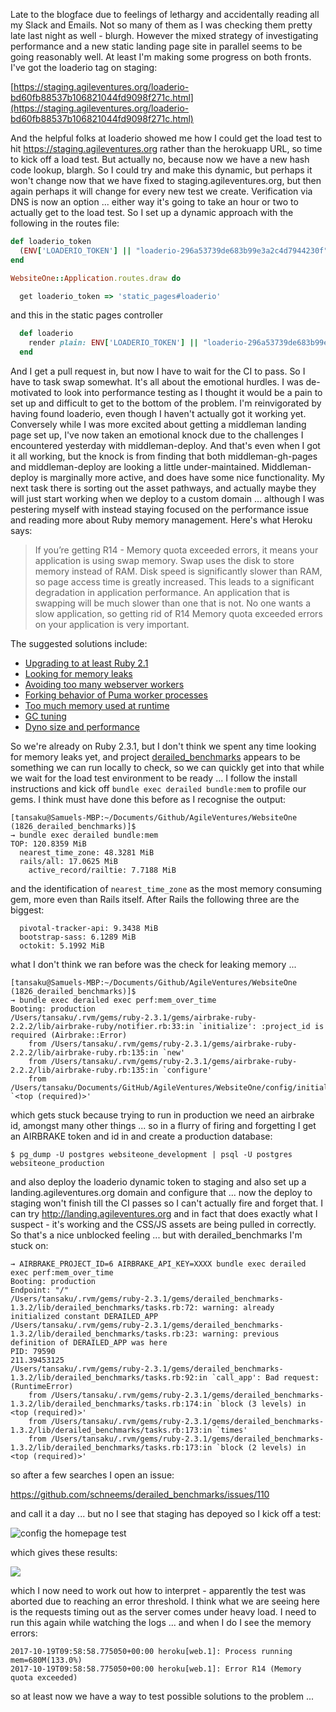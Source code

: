 Late to the blogface due to feelings of lethargy and accidentally reading all my Slack and Emails.  Not so many of them as I was checking them pretty late last night as well - blurgh.  However the mixed strategy of investigating performance and a new static landing page site in parallel seems to be going reasonably well.  At least I'm making some progress on both fronts.  I've got the loaderio tag on staging:

[https://staging.agileventures.org/loaderio-bd60fb88537b106821044fd9098f271c.html](https://staging.agileventures.org/loaderio-bd60fb88537b106821044fd9098f271c.html)

And the helpful folks at loaderio showed me how I could get the load test to hit https://staging.agileventures.org rather than the herokuapp URL, so time to kick off a load test.  But actually no, because now we have a new hash code lookup, blargh.  So I could try and make this dynamic, but perhaps it won't change now that we have fixed to staging.agileventures.org, but then again perhaps it will change for every new test we create.  Verification via DNS is now an option ... either way it's going to take an hour or two to actually get to the load test.  So I set up a dynamic approach with the following in the routes file:

```rb
def loaderio_token
  (ENV['LOADERIO_TOKEN'] || "loaderio-296a53739de683b99e3a2c4d7944230f")
end

WebsiteOne::Application.routes.draw do

  get loaderio_token => 'static_pages#loaderio'
```

and this in the static pages controller

```rb
  def loaderio
    render plain: ENV['LOADERIO_TOKEN'] || "loaderio-296a53739de683b99e3a2c4d7944230f", layout: false
  end
```

And I get a pull request in, but now I have to wait for the CI to pass.  So I have to task swap somewhat.  It's all about the emotional hurdles.  I was de-motivated to look into performance testing as I thought it would be a pain to set up and difficult to get to the bottom of the problem.  I'm reinvigorated by having found loaderio, even though I haven't actually got it working yet.  Conversely while I was more excited about getting a middleman landing page set up, I've now taken an emotional knock due to the challenges I encountered yesterday with middleman-deploy.  And that's even when I got it all working, but the knock is from finding that both middleman-gh-pages and middleman-deploy are looking a little under-maintained.  Middleman-deploy is marginally more active, and does have some nice functionality.  My next task there is sorting out the asset pathways, and actually maybe they will just start working when we deploy to a custom domain ... although I was pestering myself with instead staying focused on the performance issue and reading more about Ruby memory management.  Here's what Heroku says:

> If you’re getting R14 - Memory quota exceeded errors, it means your application is using swap memory. Swap uses the disk to store memory instead of RAM. Disk speed is significantly slower than RAM, so page access time is greatly increased. This leads to a significant degradation in application performance. An application that is swapping will be much slower than one that is not. No one wants a slow application, so getting rid of R14 Memory quota exceeded errors on your application is very important.

The suggested solutions include:

* [Upgrading to at least Ruby 2.1](https://devcenter.heroku.com/articles/ruby-memory-use#ruby-2-0-upgrade)
* [Looking for memory leaks](https://devcenter.heroku.com/articles/ruby-memory-use#memory-leaks)
* [Avoiding too many webserver workers](https://devcenter.heroku.com/articles/ruby-memory-use#too-many-workers)
* [Forking behavior of Puma worker processes](https://devcenter.heroku.com/articles/ruby-memory-use#forking-behavior-of-puma-worker-processes)
* [Too much memory used at runtime](https://devcenter.heroku.com/articles/ruby-memory-use#too-much-memory-used-at-runtime)
* [GC tuning](https://devcenter.heroku.com/articles/ruby-memory-use#gc-tuning)
* [Dyno size and performance](https://devcenter.heroku.com/articles/ruby-memory-use#dyno-size-and-performance)

So we're already on Ruby 2.3.1, but I don't think we spent any time looking for memory leaks yet, and project [derailed_benchmarks](https://github.com/schneems/derailed_benchmarks) appears to be something we can run locally to check, so we can quickly get into that while we wait for the load test environment to be ready ... I follow the install instructions and kick off `bundle exec derailed bundle:mem` to profile our gems.  I think must have done this before as I recognise the output:

```
[tansaku@Samuels-MBP:~/Documents/Github/AgileVentures/WebsiteOne (1826_derailed_benchmarks)]$ 
→ bundle exec derailed bundle:mem
TOP: 120.8359 MiB
  nearest_time_zone: 48.3281 MiB
  rails/all: 17.0625 MiB
    active_record/railtie: 7.7188 MiB
```
and the identification of `nearest_time_zone` as the most memory consuming gem, more even than Rails itself.  After Rails the following three are the biggest:

```
  pivotal-tracker-api: 9.3438 MiB
  bootstrap-sass: 6.1289 MiB
  octokit: 5.1992 MiB
```

what I don't think we ran before was the check for leaking memory ...

```
[tansaku@Samuels-MBP:~/Documents/Github/AgileVentures/WebsiteOne (1826_derailed_benchmarks)]$ 
→ bundle exec derailed exec perf:mem_over_time
Booting: production
/Users/tansaku/.rvm/gems/ruby-2.3.1/gems/airbrake-ruby-2.2.2/lib/airbrake-ruby/notifier.rb:33:in `initialize': :project_id is required (Airbrake::Error)
	from /Users/tansaku/.rvm/gems/ruby-2.3.1/gems/airbrake-ruby-2.2.2/lib/airbrake-ruby.rb:135:in `new'
	from /Users/tansaku/.rvm/gems/ruby-2.3.1/gems/airbrake-ruby-2.2.2/lib/airbrake-ruby.rb:135:in `configure'
	from /Users/tansaku/Documents/GitHub/AgileVentures/WebsiteOne/config/initializers/airbrake.rb:2:in `<top (required)>'
```

which gets stuck because trying to run in production we need an airbrake id, amongst many other things ... so in a flurry of firing and forgetting I get an AIRBRAKE token and id in and create a production database:

```
$ pg_dump -U postgres websiteone_development | psql -U postgres websiteone_production
```

and also deploy the loaderio dynamic token to staging and also set up a landing.agileventures.org domain and configure that ... now the deploy to staging won't finish till the CI passes so I can't actually fire and forget that.  I can try http://landing.agileventures.org and in fact that does exactly what I suspect - it's working and the CSS/JS assets are being pulled in correctly.  So that's a nice unblocked feeling ... but with derailed_benchmarks I'm stuck on:

```
→ AIRBRAKE_PROJECT_ID=6 AIRBRAKE_API_KEY=XXXX bundle exec derailed exec perf:mem_over_time
Booting: production
Endpoint: "/"
/Users/tansaku/.rvm/gems/ruby-2.3.1/gems/derailed_benchmarks-1.3.2/lib/derailed_benchmarks/tasks.rb:72: warning: already initialized constant DERAILED_APP
/Users/tansaku/.rvm/gems/ruby-2.3.1/gems/derailed_benchmarks-1.3.2/lib/derailed_benchmarks/tasks.rb:23: warning: previous definition of DERAILED_APP was here
PID: 79590
211.39453125
/Users/tansaku/.rvm/gems/ruby-2.3.1/gems/derailed_benchmarks-1.3.2/lib/derailed_benchmarks/tasks.rb:92:in `call_app': Bad request:  (RuntimeError)
	from /Users/tansaku/.rvm/gems/ruby-2.3.1/gems/derailed_benchmarks-1.3.2/lib/derailed_benchmarks/tasks.rb:174:in `block (3 levels) in <top (required)>'
	from /Users/tansaku/.rvm/gems/ruby-2.3.1/gems/derailed_benchmarks-1.3.2/lib/derailed_benchmarks/tasks.rb:173:in `times'
	from /Users/tansaku/.rvm/gems/ruby-2.3.1/gems/derailed_benchmarks-1.3.2/lib/derailed_benchmarks/tasks.rb:173:in `block (2 levels) in <top (required)>'
```

so after a few searches I open an issue:

https://github.com/schneems/derailed_benchmarks/issues/110

and call it a day ... but no I see that staging has depoyed so I kick off a test:

![config the homepage test](https://dl.dropbox.com/s/f5e6tu71lctah7o/Screenshot%202017-10-19%2010.53.45.png?dl=0)

which gives these results:

![](https://dl.dropbox.com/s/5han2hh44m7n1bx/Screenshot%202017-10-19%2010.54.38.png?dl=0)

which I now need to work out how to interpret - apparently the test was aborted due to reaching an error threshold.  I think what we are seeing here is the requests timing out as the server comes under heavy load.  I need to run this again while watching the logs ... and when I do I see the memory errors:

```
2017-10-19T09:58:58.775050+00:00 heroku[web.1]: Process running mem=680M(133.0%)
2017-10-19T09:58:58.775050+00:00 heroku[web.1]: Error R14 (Memory quota exceeded)
```

so at least now we have a way to test possible solutions to the problem ...
